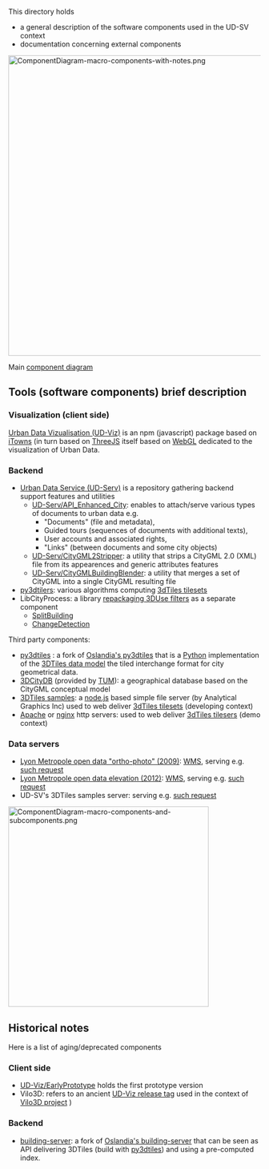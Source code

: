 This directory holds
 - a general description of the software components used in the UD-SV context
 - documentation concerning external components

<a name="top"></a>
<img src="Diagrams/ComponentDiagram-macro-components-with-notes.png"
     align=center
     alt="ComponentDiagram-macro-components-with-notes.png" 
     width="600"
     border="0">
     
Main [component diagram](https://www.uml-diagrams.org/component-diagrams.html)

## Tools (software components) brief description
### Visualization (client side)
<a name="ComponentUD-Viz"></a>[Urban Data Vizualisation (UD-Viz)](https://github.com/MEPP-team/UD-Viz) 
is an npm (javascript) package based on [iTowns](https://github.com/iTowns/itowns) (in turn based on [ThreeJS](https://threejs.org/) 
itself based on [WebGL](https://en.wikipedia.org/wiki/WebGL) dedicated to the visualization of Urban Data.
      
### Backend 
 - <a name="ComponentUD-Serv"></a>[Urban Data Service (UD-Serv)](https://github.com/MEPP-team/UD-Serv) is a repository gathering backend support features and utilities
   * <a name="ComponentUD-ServAPIEnhancedCity"></a>[UD-Serv/API_Enhanced_City](https://github.com/MEPP-team/UD-Serv/tree/master/API_Enhanced_City): enables to attach/serve various types of documents to urban data e.g.
     - "Documents" (file and metadata), 
     - Guided tours (sequences of documents with additional texts),
     - User accounts and associated rights,
     - "Links" (between documents and some city objects)
   * [UD-Serv/CityGML2Stripper](https://github.com/MEPP-team/UD-Serv/tree/master/Utils/CityGML2Stripper): a utility that strips a CityGML 2.0 (XML) file from its appearences and generic attributes features
   * [UD-Serv/CityGMLBuildingBlender](https://github.com/MEPP-team/UD-Serv/tree/master/Utils/CityGMLBuildingBlender): a utility that merges a set of CityGML into a single CityGML resulting file
 - <a name="ComponentUD-ServCityTilers"></a>[py3dtilers](https://github.com/VCityTeam/py3dtilers): various algorithms computing [3dTiles tilesets](https://github.com/AnalyticalGraphicsInc/3d-tiles)
 - LibCityProcess: a library [repackaging 3DUse filters](https://github.com/MEPP-team/3DUSE/issues/39) as a separate component
   * <a name="ComponentUD-ServSplitBuilding"></a>[SplitBuilding](https://github.com/VCityTeam/3DUSE/blob/master/src/utils/cmdline/splitCityGMLBuildings.cxx)
   * <a name="ComponentUD-ServChangeDetection"></a>[ChangeDetection](https://github.com/VCityTeam/3DUSE/blob/master/src/utils/cmdline/extractBuildingsConstructionDemolitionDates.cxx)
      
Third party components:<br>

 - <a name="ComponentUD-ServPy3DTiles"></a>[py3dtiles](https://github.com/MEPP-Team/py3dtiles/) : a fork of [Oslandia's py3dtiles](https://github.com/Oslandia/py3dtiles/) that is a [Python](https://en.wikipedia.org/wiki/Python_(programming_language)) implementation of the [3DTiles data model](https://github.com/AnalyticalGraphicsInc/3d-tiles) the tiled interchange format for city geometrical data.
 - <a name="ComponentUD-Serv3DCityDB"></a>[3DCityDB](https://www.3dcitydb.org/3dcitydb/) (provided by [TUM](https://www.lrg.tum.de/gis/startseite/)): a geographical database based on the CityGML conceptual model
 - <a name="Component3DTilesSamples"></a>[3DTiles samples](https://github.com/AnalyticalGraphicsInc/3d-tiles-samples): a [node.js](https://nodejs.org/en/) based simple file server (by Analytical Graphics Inc) used to web deliver [3dTiles tilesets](https://github.com/AnalyticalGraphicsInc/3d-tiles) (developing context)
 - [Apache](https://en.wikipedia.org/wiki/Apache_HTTP_Server) or [nginx](https://nginx.org/en/) http servers: used to web deliver [3dTiles tilesers](https://github.com/AnalyticalGraphicsInc/3d-tiles) (demo context)
 
### Data servers
  - <a name="data-metropole-lyon-orthophotographie-2009"></a> [Lyon Metropole open data "ortho-photo" (2009)](https://data.beta.grandlyon.com/fr/jeux-de-donnees/orthophotographie-2009-metropole-lyon/donnees): [WMS](https://en.wikipedia.org/wiki/Web_Map_Service), serving e.g. [such request](https://download.data.grandlyon.com/wms/grandlyon?SERVICE=WMS&REQUEST=GetMap&LAYERS=Ortho2009_vue_ensemble_16cm_CC46&VERSION=1.3.0&STYLES=&FORMAT=image/jpeg&TRANSPARENT=false&BBOX=1841306.75,5174961.00,1843030.13,5176364.50&CRS=EPSG:3946&WIDTH=256&HEIGHT=256)
  - <a name="data-metropole-lyon-orthophotographie-2009"></a> [Lyon Metropole open data elevation (2012)](https://data.beta.grandlyon.com/fr/jeux-de-donnees/image-relief-2012-metropole-lyon/donnees): [WMS](https://en.wikipedia.org/wiki/Web_Map_Service), serving e.g. [such request](https://download.data.grandlyon.com/wms/grandlyon?SERVICE=WMS&REQUEST=GetMap&LAYERS=MNT2012_Altitude_10m_CC46&VERSION=1.3.0&STYLES=&FORMAT=image/jpeg&TRANSPARENT=false&BBOX=1843030.13,5176364.50,1844753.50,5177768.00&CRS=EPSG:3946&WIDTH=256&HEIGHT=256)
  - <a name="rict-3dtiles-sample-server-lyon"></a> UD-SV's 3DTiles samples server: serving e.g. [such request](http://rict.liris.cnrs.fr/DataStore/TileSet_LyonFull_Villeurbanne_Bron_2015/tileset.json)

<img src="Diagrams/ComponentDiagram-macro-components-and-subcomponents.png"
     align=center
     alt="ComponentDiagram-macro-components-and-subcomponents.png"
     width="400"
     border="0">
       
## Historical notes
Here is a list of aging/deprecated components
### Client side
 - [UD-Viz/EarlyPrototype](https://github.com/MEPP-team/UD-Viz/tree/master/EarlyPrototype) holds the first prototype version
 - Vilo3D: refers to an ancient [UD-Viz release tag](https://github.com/MEPP-team/UD-Viz/releases/tag/Vilo3D-Demo-1.0) used in the context of [Vilo3D project](http://imu.universite-lyon.fr/projet/vilo-3d-la-fabrique-urbaine-des-processus-a-leurs-representations-3d/) )
### Backend      
 - [building-server](https://github.com/MEPP-team/building-server/): a fork of [Oslandia's building-server](https://github.com/Oslandia/building-server/) that can be seen as API delivering 3DTiles (build with [py3dtiles](https://github.com/MEPP-Team/py3dtiles/)) and using a pre-computed index.
